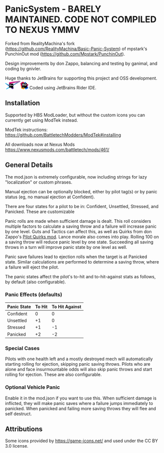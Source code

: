 # PanicSystem - BARELY MAINTAINED.  CODE NOT COMPILED TO NEXUS YMMV
Forked from RealityMachina's fork (https://github.com/RealityMachina/Basic-Panic-System) of mpstark's PunchinOut mod (https://github.com/Mpstark/PunchinOut).

Design improvements by don Zappo, balancing and testing by ganimal, and coding by gnivler.

Huge thanks to JetBrains for supporting this project and OSS development.  
<a href="https://jetbrains.com"><img src="jetbrains-variant-4.png" width="10%" height="10%"></a><a href="https://www.jetbrains.com/rider"><img src="logo.png" width="5%" height="5%"></a>
Coded using JetBrains Rider IDE.

## Installation

Supported by HBS ModLoader, but without the custom icons you can currently get using ModTek instead.

ModTek instructions:
https://github.com/BattletechModders/ModTek#installing

All downloads now at Nexus Mods https://www.nexusmods.com/battletech/mods/461/

## General Details

The mod.json is extremely configurable, now including strings for lazy "localization" or custom phrases.

Manual ejection can be optionally blocked, either by pilot tag(s) or by panic status (eg, no manual ejection at Confident).

There are four states for a pilot to be in: Confident, Unsettled, Stressed, and Panicked.  These are customizable

Panic rolls are made when sufficient damage is dealt.  This roll considers multiple factors to calculate a saving throw and a failure will increase panic by one level.  Guts and Tactics can affect this, as well as Quirks from don Zappo's [Pilot Quirks mod](https://www.nexusmods.com/battletech/mods/282/).  Lance morale also comes into play.  Rolling 100 on a saving throw will reduce panic level by one state.  Succeeding all saving throws in a turn will improve panic state by one level as well.

Panic save failures lead to ejection rolls when the target is at Panicked state.  Similar calculations are performed to determine a saving throw, where a failure will eject the pilot.

The panic states affect the pilot's to-hit and to-hit-against stats as follows, by default (also configurable).

### Panic Effects (defaults)

Panic State|To Hit|To Hit Against
-----------|------|--------------
Confident|0|0
Unsettled|+1|0
Stressed| +1|-1
Panicked| +2|-2

### Special Cases

Pilots with one health left and a mostly destroyed mech will automatically starting rolling for ejection, skipping panic saving throws.  Pilots who are alone and face insurmountable odds will also skip panic throws and start rolling for ejection.  These are also configurable.

### Optional Vehicle Panic

Enable it in the mod.json if you want to use this.
When sufficient damage is inflicted, they will make panic saves where a failure jumps immediately to panicked.
When panicked and failing more saving throws they will flee and self destruct.

## Attributions

Some icons provided by https://game-icons.net/ and used under the CC BY 3.0 license. 
